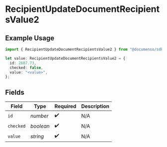 # RecipientUpdateDocumentRecipientsValue2

## Example Usage

```typescript
import { RecipientUpdateDocumentRecipientsValue2 } from "@documenso/sdk-typescript/models/operations";

let value: RecipientUpdateDocumentRecipientsValue2 = {
  id: 2687.73,
  checked: false,
  value: "<value>",
};
```

## Fields

| Field              | Type               | Required           | Description        |
| ------------------ | ------------------ | ------------------ | ------------------ |
| `id`               | *number*           | :heavy_check_mark: | N/A                |
| `checked`          | *boolean*          | :heavy_check_mark: | N/A                |
| `value`            | *string*           | :heavy_check_mark: | N/A                |
